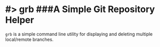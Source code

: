 #> grb
###A Simple Git Repository Helper
========

`grb` is a simple command line utility for displaying and deleting multiple local/remote branches. 